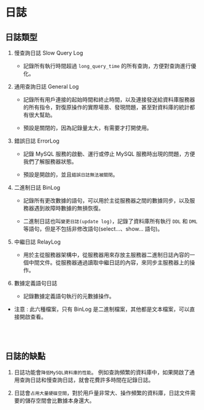 # 日誌

## 日誌類型

1. 慢查詢日誌 Slow Query Log

    * 記錄所有執行時間超過 `long_query_time` 的所有查詢，方便對查詢進行優化。

2. 通用查詢日誌 General Log

    * 記錄所有用戶連接的起始時間和終止時間，以及連接發送給資料庫服務器的所有指令，對復原操作的實際場景、發現問題，甚至對資料庫的統計都有很大幫助。

    * 預設是關閉的，因為記錄量太大，有需要才打開使用。


3. 錯誤日誌 ErrorLog

    * 記錄 MySQL 服務的啟動、運行或停止 MySQL 服務時出現的問題，方便我們了解服務器狀態。

    * 預設是開啟的，並且`錯誤日誌無法被關閉`。

4. 二進制日誌 BinLog

    * 記錄所有更改數據的語句，可以用於主從服務器之間的數據同步，以及服務器遇到故障時數據的無損恢復。

    * 二進制日誌也叫`變更日誌(update log)`，記錄了資料庫所有執行 `DDL` 和 `DML` 等語句，但是不包括非修改語句(select...、show... 語句)。

5. 中繼日誌 RelayLog

    * 用於主從服務器架構中，從服務器用來存放主服務器二進制日誌內容的一個中間文件。從服務器通過讀取中繼日誌的內容，來同步主服務器上的操作。


6. 數據定義語句日誌

    * 記錄數據定義語句執行的元數據操作。


* 注意 : 此六種檔案，只有 BinLog 是二進制檔案，其他都是文本檔案，可以直接開啟查看。


<br/>

<br/>

## 日誌的缺點

1. 日誌功能會`降低MySQL資料庫的性能`。 例如查詢頻繁的資料庫中，如果開啟了通用查詢日誌和慢查詢日誌，就會花費許多時間在記錄日誌。

2. 日誌會`占用大量硬碟空間`，對於用戶量非常大、操作頻繁的資料庫，日誌文件需要的儲存空間會比數據本身還大。

<br/>

<br/>


